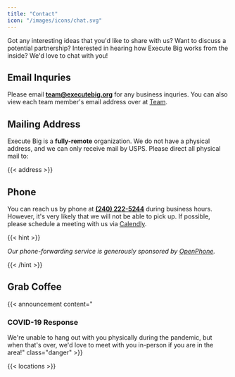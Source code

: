 ```yaml
---
title: "Contact"
icon: "/images/icons/chat.svg"
---
```


Got any interesting ideas that you'd like to share with us? Want to discuss a potential partnership? Interested in hearing how Execute Big works from the inside? We'd love to chat with you!

## Email Inquries

Please email **team@executebig.org** for any business inquries. You can also view each team member's email address over at [Team](/team).

## Mailing Address

Execute Big is a **fully-remote** organization. We do not have a physical address, and we can only receive mail by USPS. Please direct all physical mail to: 

{{< address >}}

## Phone

You can reach us by phone at **[(240) 222-5244](tel:+12402225244)** during business hours. However, it's very likely that we will not be able to pick up. If possible, please schedule a meeting with us via [Calendly](https://calendly.com/itsmingjie/chat).

{{< hint >}}
<p><i>Our phone-forwarding service is generously sponsored by <a href="https://www.openphone.co/" target="_blank">OpenPhone</a>.</i></p>
{{< /hint >}}

## Grab Coffee

<!-- Announcement Block -->
{{< announcement content="<h3>COVID-19 Response</h3>We're unable to hang out with you physically during the pandemic, but when that's over, we'd love to meet with you in-person if you are in the area!" class="danger" >}}

{{< locations >}}